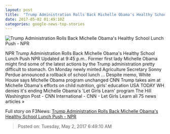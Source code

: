 ```yaml
---
layout: post
title:  "Trump Administration Rolls Back Michelle Obama's Healthy School Lunch Push - NPR"
date: 2017-05-02 01:49:10Z
categories: google-news-top-stories
---
```


![Trump Administration Rolls Back Michelle Obama's Healthy School Lunch Push - NPR](https://media.npr.org/assets/img/2017/05/01/gettyimages-137701227_wide-4213ef12d2d96f4de1a9153e30aa8dc58033ca0f.jpg?s=1400)

NPR Trump Administration Rolls Back Michelle Obama's Healthy School Lunch Push NPR Updated at 9:45 p.m.. Former first lady Michelle Obama might find some of the latest actions by the Trump administration pretty difficult to stomach. On Monday newly minted Agriculture Secretary Sonny Perdue announced a rollback of school lunch ... Despite memo, White House says Michelle Obama program unchanged CNN Trump takes aim at Michelle Obama's efforts on child nutrition, girls' education USA TODAY WH denies it's ending Michelle Obama's 'Let Girls Learn' program The Hill Washington Post - CNN International - CNN - Let Girls Learn all 75 news articles »


Full story on F3News: [Trump Administration Rolls Back Michelle Obama's Healthy School Lunch Push - NPR](http://www.f3nws.com/n/CgzNB)

> Posted on: Tuesday, May 2, 2017 6:49:10 AM
